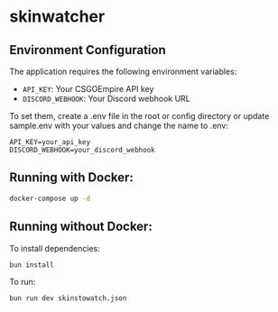 # skinwatcher

## Environment Configuration

The application requires the following environment variables:
- `API_KEY`: Your CSGOEmpire API key
- `DISCORD_WEBHOOK`: Your Discord webhook URL

To set them, create a .env file in the root or config directory or update sample.env with your values and change the name to .env:
```
API_KEY=your_api_key
DISCORD_WEBHOOK=your_discord_webhook
```

## Running with Docker:

```bash
docker-compose up -d
```

## Running without Docker:

To install dependencies:

```bash
bun install
```

To run:

```bash
bun run dev skinstowatch.json
```

